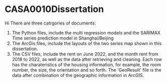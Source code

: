# CASA0010Dissertation
Hi
There are three catrgories of documents:
1. The Python files, include the multi regression models and the SARIMAX Time series prediction model in Shanghai/Beijing
2. The ArcGis files, include the layouts of the two series map shown in this dissertation.
3. The CSV files, include the rent on June 2022, and the month rent from 2018 to 2022, as well as the data after retrieving and cleaning. Each row has the charateristics of the housing information, for example, the room number, the size, the orientation and so forth. The 'GeoResult' file is the data after combination of the geographic information in ArcGIS.

